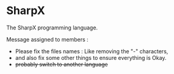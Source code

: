 # SharpX

The SharpX programming language.

Message assigned to members : 
  - Please fix the files names : Like removing the "-" characters,
  - and also fix some other things to ensure everything is Okay.
  - ~~probably switch to another language~~
